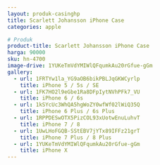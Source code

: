 ```yaml
---
layout: produk-casinghp
title: Scarlett Johansson iPhone Case
categories: apple

# Produk
product-title: Scarlett Johansson iPhone Case
harga: 90000
sku: hn-4700
image-drive: 1YUKeTmVdYMIWlQFqumkAu20rGfue-gGm
gallery:
  - url: 1FRTYw1la_YG9aOB6bikPBLJqGKWCyrlp
    title: iPhone 5 / 5s / SE
  - url: 1FK7HO2l9eGbe1Ra8DFpIytNVhPFk7_VU
    title: iPhone 6 / 6s
  - url: 1kSYcUc3WhQA5hgWoZY0wfWf02lWiQ35Q
    title: iPhone 6 Plus / 6s Plus
  - url: 1RPPDESwOTX5PizCOL93xUotwEnuLuhvT
    title: iPhone 7 / 8
  - url: 1UwLHoFGQB-SStEBV7jYTx89IFFz21grT
    title: iPhone 7 Plus / 8 Plus
  - url: 1YUKeTmVdYMIWlQFqumkAu20rGfue-gGm
    title: iPhone X
---
```

